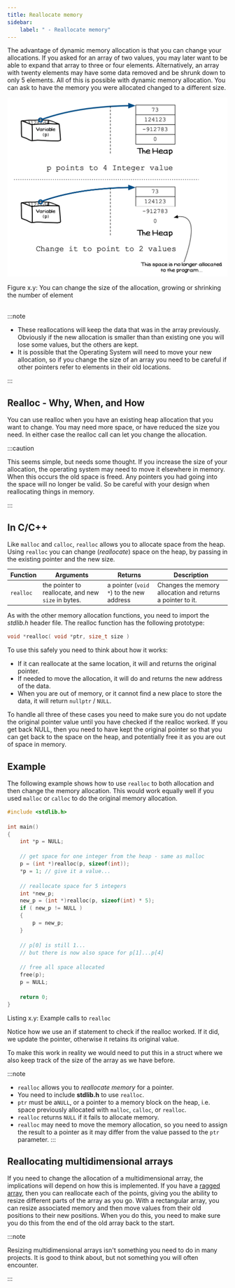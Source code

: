 ```yaml
---
title: Reallocate memory
sidebar:
    label: " - Reallocate memory"
---
```


The advantage of dynamic memory allocation is that you can change your allocations. If you asked for an array of two values, you may later want to be able to expand that array to three or four elements. Alternatively, an array with twenty elements may have some data removed and be shrunk down to only 5 elements. All of this is possible with dynamic memory allocation. You can ask to have the memory you were allocated changed to a different size.

<a id="FigureArraySizeChange"></a>

![Figure x.y: You can change the size of the allocation, growing or shrinking the number of element](./images/array-size-change.png "You can change the size of the allocation, growing or shrinking the number of element")
<div class="caption"><span class="caption-figure-nbr">Figure x.y: </span>You can change the size of the allocation, growing or shrinking the number of element</div><br/>

:::note

- These reallocations will keep the data that was in the array previously. Obviously if the new allocation is smaller than than existing one you will lose some values, but the others are kept. 
- It is possible that the Operating System will need to move your new allocation, so if you change the size of an array you need to be careful if other pointers refer to elements in their old locations.

:::

## Realloc - Why, When, and How

You can use realloc when you have an existing heap allocation that you want to change. You may need more space, or have reduced the size you need. In either case the realloc call can let you change the allocation.

:::caution

This seems simple, but needs some thought. If you increase the size of your allocation, the operating system may need to move it elsewhere in memory. When this occurs the old space is freed. Any pointers you had going into the space will no longer be valid. So be careful with your design when reallocating things in memory.

:::

## In C/C++

Like `malloc` and `calloc`, `realloc` allows you to allocate space from the heap. Using `realloc` you can change (*reallocate*) space on the heap, by passing in the existing pointer and the new size.

|**Function** | **Arguments** | **Returns** | **Description** |
|-------------|--------------|-------|---------|
| `realloc`   | the pointer to reallocate, and new `size` in bytes. | a pointer (`void *`) to the new address | Changes the memory allocation and returns a pointer to it. |

As with the other memory allocation functions, you need to import the *stdlib.h* header file. The realloc function has the following prototype:

```cpp
void *realloc( void *ptr, size_t size )
```

To use this safely you need to think about how it works:

- If it can reallocate at the same location, it will and returns the original pointer.
- If needed to move the allocation, it will do and returns the new address of the data.
- When you are out of memory, or it cannot find a new place to store the data, it will return `nullptr` / `NULL`.

To handle all three of these cases you need to make sure you do not update the original pointer value until you have checked if the realloc worked. If you get back NULL, then you need to have kept the original pointer so that you can get back to the space on the heap, and potentially free it as you are out of space in memory.

## Example

The following example shows how to use `realloc` to both allocation and then change the memory allocation. This would work equally well if you used `malloc` or `calloc` to do the original memory allocation.

```c
#include <stdlib.h>

int main()
{
    int *p = NULL;

    // get space for one integer from the heap - same as malloc
    p = (int *)realloc(p, sizeof(int));
    *p = 1; // give it a value...

    // reallocate space for 5 integers
    int *new_p;
    new_p = (int *)realloc(p, sizeof(int) * 5);
    if ( new_p != NULL )
    {
        p = new_p;
    }

    // p[0] is still 1...
    // but there is now also space for p[1]...p[4]

    // free all space allocated
    free(p);
    p = NULL;

    return 0;
}
```
<div class="caption"><span class="caption-figure-nbr">Listing x.y: </span>Example calls to <code>realloc</code></div>

Notice how we use an if statement to check if the realloc worked. If it did, we update the pointer, otherwise it retains its original value.

To make this work in reality we would need to put this in a struct where we also keep track of the size of the array as we have before.

:::note

- `realloc` allows you to *reallocate memory* for a pointer.
- You need to include **stdlib.h** to use `realloc`.
- `ptr` must be a`NULL`, or a pointer to a memory block on the heap, i.e. space previously allocated with `malloc`, `calloc`, or `realloc`. 
- `realloc` returns `NULL` if it fails to allocate memory.
- `realloc` may need to move the memory allocation, so you need to assign the result to a pointer as it may differ from the value passed to the `ptr` parameter.
:::

<!-- TODO: add slider -->

## Reallocating multidimensional arrays

If you need to change the allocation of a multidimensional array, the implications will depend on how this is implemented. If you have a [ragged array](../03-3-ragged-array), then you can reallocate each of the points, giving you the ability to resize different parts of the array as you go. With a rectangular array, you can resize associated memory and then move values from their old positions to their new positions. When you do this, you need to make sure you do this from the end of the old array back to the start.

:::note

Resizing multidimensional arrays isn't something you need to do in many projects. It is good to think about, but not something you will often encounter.

:::
